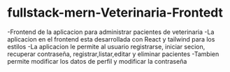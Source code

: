 # fullstack-mern-Veterinaria-Frontedt
-Frontend de la aplicacion para administrar pacientes de veterinaria
-La aplicacion en el frontend esta desarrollada con React y tailwind para los estilos 
-La aplicacion le permite al usuario registrarse, iniciar secion, recuperar contraseña, registrar,listar,editar y eliminar pacientes
-Tambien permite modificar los datos de perfil y modificar la contraseña 


